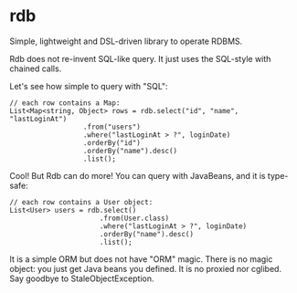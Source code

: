 rdb
===

Simple, lightweight and DSL-driven library to operate RDBMS.

Rdb does not re-invent SQL-like query. It just uses the SQL-style with chained calls.

Let's see how simple to query with "SQL":

```
// each row contains a Map:
List<Map<string, Object> rows = rdb.select("id", "name", "lastLoginAt")
                  .from("users")
                  .where("lastLoginAt > ?", loginDate)
                  .orderBy("id")
                  .orderBy("name").desc()
                  .list();
```

Cool! But Rdb can do more! You can query with JavaBeans, and it is type-safe:

```
// each row contains a User object:
List<User> users = rdb.select()
                      .from(User.class)
                      .where("lastLoginAt > ?", loginDate)
                      .orderBy("name").desc()
                      .list();
```

It is a simple ORM but does not have "ORM" magic. There is no magic object: 
you just get Java beans you defined. It is no proxied nor cglibed. Say goodbye 
to StaleObjectException.
